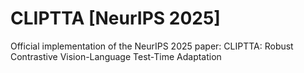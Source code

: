 # CLIPTTA [NeurIPS 2025]
Official implementation of the NeurIPS 2025 paper: CLIPTTA: Robust Contrastive Vision-Language Test-Time Adaptation
